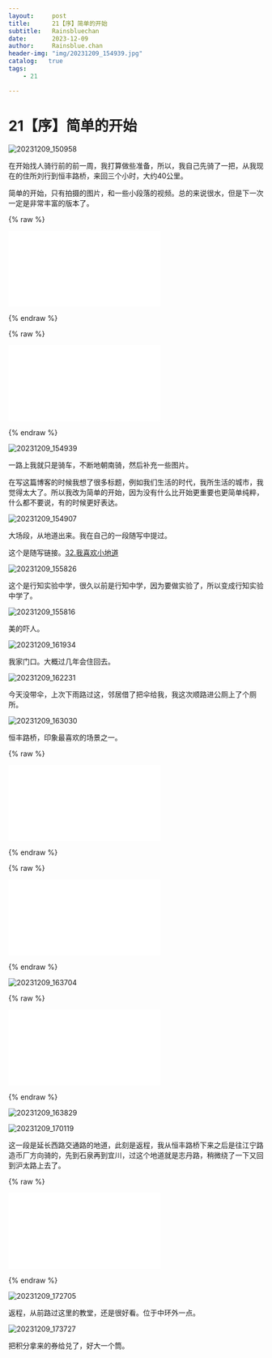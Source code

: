 ```yaml
---
layout:     post
title:      21【序】简单的开始
subtitle:   Rainsbluechan
date:       2023-12-09
author:     Rainsblue.chan
header-img: "img/20231209_154939.jpg"
catalog:   true
tags:
    - 21

---
```


# 21【序】简单的开始

![20231209_150958](https://cdn.jsdelivr.net/gh/rainsbluechan/bgimage@main/img/202312092340843.JPG)

在开始找人骑行前的前一周，我打算做些准备，所以，我自己先骑了一把，从我现在的住所刘行到恒丰路桥，来回三个小时，大约40公里。

简单的开始，只有拍摄的图片，和一些小段落的视频。总的来说很水，但是下一次一定是非常丰富的版本了。

{% raw %}

<iframe src="//player.bilibili.com/player.html?aid=622130795&bvid=BV1Pb4y157hP&cid=1364065690&p=1&autoplay=0" scrolling="no" border="0" frameborder="no" framespacing="0" allowfullscreen="true"> </iframe>

{% endraw %}

{% raw %}

<iframe src="//player.bilibili.com/player.html?aid=279694921&bvid=BV1jc411S7Gg&cid=1364065968&p=1&autoplay=0" scrolling="no" border="0" frameborder="no" framespacing="0" allowfullscreen="true"> </iframe>

 {% endraw %}

![20231209_154939](https://cdn.jsdelivr.net/gh/rainsbluechan/bgimage@main/img/202312112202372.JPG)

一路上我就只是骑车，不断地朝南骑，然后补充一些图片。

在写这篇博客的时候我想了很多标题，例如我们生活的时代，我所生活的城市，我觉得太大了。所以我改为简单的开始，因为没有什么比开始更重要也更简单纯粹，什么都不要说，有的时候更好表达。

![20231209_154907](https://cdn.jsdelivr.net/gh/rainsbluechan/bgimage@main/img/202312112221296.JPG)

大场段，从地道出来。我在自己的一段随写中提过。

这个是随写链接。[32.我喜欢小地道](https://rainsbluechan.github.io/1999/09/19/%E9%9A%8F%E5%86%99/#32%E6%88%91%E5%96%9C%E6%AC%A2%E5%B0%8F%E5%9C%B0%E9%81%93)

![20231209_155826](https://cdn.jsdelivr.net/gh/rainsbluechan/bgimage@main/img/202312112222825.JPG)

这个是行知实验中学，很久以前是行知中学，因为要做实验了，所以变成行知实验中学了。

![20231209_155816](https://cdn.jsdelivr.net/gh/rainsbluechan/bgimage@main/img/202312112222773.JPG)

美的吓人。

![20231209_161934](https://cdn.jsdelivr.net/gh/rainsbluechan/bgimage@main/img/202312112222204.JPG)

我家门口。大概过几年会住回去。

![20231209_162231](https://cdn.jsdelivr.net/gh/rainsbluechan/bgimage@main/img/202312112223312.JPG)

今天没带伞，上次下雨路过这，邻居借了把伞给我，我这次顺路进公厕上了个厕所。

![20231209_163030](https://cdn.jsdelivr.net/gh/rainsbluechan/bgimage@main/img/202312112223315.JPG)

恒丰路桥，印象最喜欢的场景之一。

{% raw %}

<iframe src="//player.bilibili.com/player.html?aid=922224558&bvid=BV1bu4y1T7Qk&cid=1364067716&p=1&autoplay=0" scrolling="no" border="0" frameborder="no" framespacing="0" allowfullscreen="true"> </iframe>

{% endraw %}

{% raw %}

<iframe src="//player.bilibili.com/player.html?aid=792213387&bvid=BV12C4y1D7gj&cid=1364052173&p=1&autoplay=0" scrolling="no" border="0" frameborder="no" framespacing="0" allowfullscreen="true"> </iframe>

{% endraw %}

![20231209_163704](https://cdn.jsdelivr.net/gh/rainsbluechan/bgimage@main/img/202312112223533.JPG)

{% raw %}

<iframe src="//player.bilibili.com/player.html?aid=452218209&bvid=BV13j411p7vg&cid=1364057500&p=1&autoplay=0" scrolling="no" border="0" frameborder="no" framespacing="0" allowfullscreen="true"> </iframe>

{% endraw %}

![20231209_163829](https://cdn.jsdelivr.net/gh/rainsbluechan/bgimage@main/img/202312112223694.JPG)

![20231209_170119](https://cdn.jsdelivr.net/gh/rainsbluechan/bgimage@main/img/202312112224842.JPG)

这一段是延长西路交通路的地道，此刻是返程，我从恒丰路桥下来之后是往江宁路造币厂方向骑的，先到石泉再到宜川，过这个地道就是志丹路，稍微绕了一下又回到沪太路上去了。

{% raw %}

<iframe src="//player.bilibili.com/player.html?aid=494661759&bvid=BV13N411L7kz&cid=1364062097&p=1&autoplay=0" scrolling="no" border="0" frameborder="no" framespacing="0" allowfullscreen="true"> </iframe>

{% endraw %}

![20231209_172705](https://cdn.jsdelivr.net/gh/rainsbluechan/bgimage@main/img/202312112224203.JPG)

返程，从前路过这里的教堂，还是很好看。位于中环外一点。

![20231209_173727](https://cdn.jsdelivr.net/gh/rainsbluechan/bgimage@main/img/202312112224874.JPG)

把积分拿来的券给兑了，好大一个筒。
